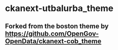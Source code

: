 # ckanext-utbalurba_theme

## Forked from the boston theme by https://github.com/OpenGov-OpenData/ckanext-cob_theme

